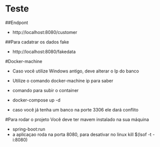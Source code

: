 # Teste

##Endpont
- http://localhost:8080/customer

##Para cadatrar os dados fake
- http://localhost:8080/fakedata

#Docker-machine
- Caso você utilize Windows antigo, deve alterar o Ip do banco 
- Utilize o comando docker-machine ip  para saber 
- comando para subir o container
- docker-compose up -d

- caso você já tenha um banco na porte 3306 ele dará conflito



#Para rodar o projeto
Você deve ter  mavem instalado na sua máquina
- spring-boot:run
- a aplicaçao roda na porta 8080, para desativar no linux 
kill $(lsof -t -i:8080)

    



